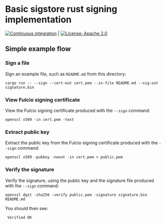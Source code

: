# Basic sigstore rust signing implementation

[![Continuous integration](https://github.com/lukehinds/ferris-sign/actions/workflows/rust.yml/badge.svg)](https://github.com/lukehinds/ferris-sign/actions/workflows/rust.yml) | [![License: Apache 2.0](https://img.shields.io/badge/License-Apache2.0-brightgreen.svg)](https://opensource.org/licenses/Apache-2.0)

## Simple example flow

### Sign a file
Sign an example file, such as `README.md` from this directory:
```
cargo run -- --sign --cert-out cert.pem --in-file README.md --sig-out signature.bin
```

### View Fulcio signing certificate
View the Fulcio signing certificate produced with the `--sign` command:
```
openssl x509 -in cert.pem -text
```

### Extract public key
Extract the public key from the Fulcio signing certificate produced with the `--sign` command:
```
openssl x509 -pubkey -noout -in cert.pem > public.pem
```

### Verify the signature
Verify the signature, using the public key and the signature file produced with the `--sign` command:
```
openssl dgst -sha256 -verify public.pem -signature signature.bin README.md
```

You should then see:
```
 Verified OK
```
